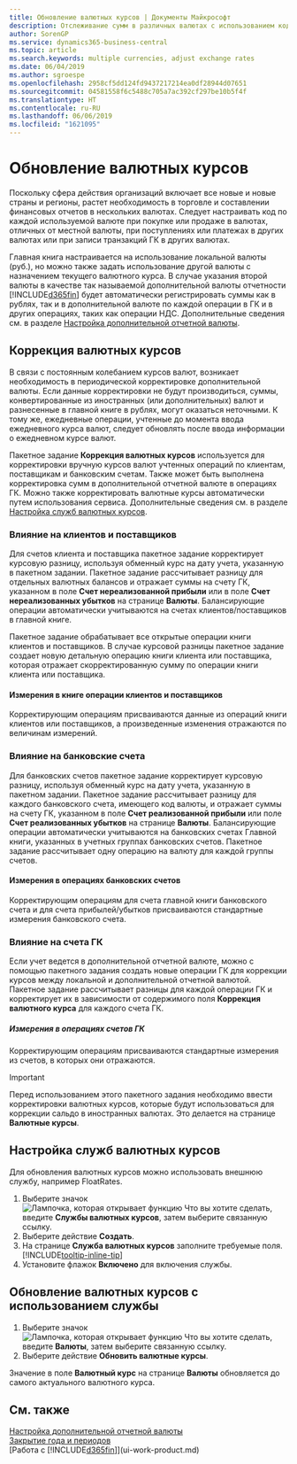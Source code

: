 ```yaml
---
title: Обновление валютных курсов | Документы Майкрософт
description: Отслеживание сумм в различных валютах с использованием кодов валюты, и разрешение Business Central помогать корректировать валютные курсы учтенных операций с помощью внешнего сервиса.
author: SorenGP
ms.service: dynamics365-business-central
ms.topic: article
ms.search.keywords: multiple currencies, adjust exchange rates
ms.date: 06/04/2019
ms.author: sgroespe
ms.openlocfilehash: 2958cf5dd124fd9437217214ea0df28944d07651
ms.sourcegitcommit: 04581558f6c5488c705a7ac392cf297be10b5f4f
ms.translationtype: HT
ms.contentlocale: ru-RU
ms.lasthandoff: 06/06/2019
ms.locfileid: "1621095"
---
```

# <a name="update-currency-exchange-rates"></a>Обновление валютных курсов
Поскольку сфера действия организаций включает все новые и новые страны и регионы, растет необходимость в торговле и составлении финансовых отчетов в нескольких валютах. Следует настраивать код по каждой используемой валюте при покупке или продаже в валютах, отличных от местной валюты, при поступлениях или платежах в других валютах или при записи транзакций ГК в других валютах.

Главная книга настраивается на использование локальной валюты (руб.), но можно также задать использование другой валюты с назначением текущего валютного курса. В случае указания второй валюты в качестве так называемой дополнительной валюты отчетности [!INCLUDE[d365fin](includes/d365fin_md.md)] будет автоматически регистрировать суммы как в рублях, так и в дополнительной валюте по каждой операции в ГК и в других операциях, таких как операции НДС. Дополнительные сведения см. в разделе [Настройка дополнительной отчетной валюты](finance-how-setup-additional-currencies.md).

## <a name="adjusting-exchange-rates"></a>Коррекция валютных курсов
В связи с постоянным колебанием курсов валют, возникает необходимость в периодической корректировке дополнительной валюты. Если данные корректировки не будут производиться, суммы, конвертированные из иностранных (или дополнительных) валют и разнесенные в главной книге в рублях, могут оказаться неточными. К тому же, ежедневные операции, учтенные до момента ввода ежедневного курса валют, следует обновлять после ввода информации о ежедневном курсе валют.

Пакетное задание **Коррекция валютных курсов** используется для корректировки вручную курсов валют учтенных операций по клиентам, поставщикам и банковским счетам. Также может быть выполнена корректировка сумм в дополнительной отчетной валюте в операциях ГК. Можно также корректировать валютные курсы автоматически путем использования сервиса. Дополнительные сведения см. в разделе [Настройка служб валютных курсов](finance-how-update-currencies.md#to-set-up-a-currency-exchange-rate-service).

### <a name="effect-on-customers-and-vendors"></a>Влияние на клиентов и поставщиков
Для счетов клиента и поставщика пакетное задание корректирует курсовую разницу, используя обменный курс на дату учета, указанную в пакетном задании. Пакетное задание рассчитывает разницу для отдельных валютных балансов и отражает суммы на счету ГК, указанном в поле **Счет нереализованной прибыли** или в поле **Счет нереализованных убытков** на странице **Валюты**. Балансирующие операции автоматически учитываются на счетах клиентов/поставщиков в главной книге.

Пакетное задание обрабатывает все открытые операции книги клиентов и поставщиков. В случае курсовой разницы пакетное задание создает новую детальную операцию книги клиента или поставщика, которая отражает скорректированную сумму по операции книги клиента или поставщика.

#### <a name="dimensions-on-customer-and-vendor-ledger-entries"></a>Измерения в книге операции клиентов и поставщиков
Корректирующим операциям присваиваются данные из операций книги клиентов или поставщиков, а произведенные изменения отражаются по величинам измерений.

### <a name="effect-on-bank-accounts"></a>Влияние на банковские счета
Для банковских счетов пакетное задание корректирует курсовую разницу, используя обменный курс на дату учета, указанную в пакетном задании. Пакетное задание рассчитывает разницу для каждого банковского счета, имеющего код валюты, и отражает суммы на счету ГК, указанном в поле **Счет реализованной прибыли** или поле **Счет реализованных убытков** на странице **Валюты**. Балансирующие операции автоматически учитываются на банковских счетах Главной книги, указанных в учетных группах банковских счетов. Пакетное задание рассчитывает одну операцию на валюту для каждой группы счетов.

#### <a name="dimensions-on-bank-account-entries"></a>Измерения в операциях банковских счетов
Корректирующим операциям для счета главной книги банковского счета и для счета прибылей/убытков присваиваются стандартные измерения банковского счета.

### <a name="effect-on-gl-accounts"></a>Влияние на счета ГК
Если учет ведется в дополнительной отчетной валюте, можно с помощью пакетного задания создать новые операции ГК для коррекции курсов между локальной и дополнительной отчетной валютой. Пакетное задание рассчитывает разницы для каждой операции ГК и корректирует их в зависимости от содержимого поля **Коррекция валютного курса** для каждого счета ГК.

##### <a name="dimensions-on-gl-account-entries"></a>Измерения в операциях счетов ГК
Корректирующим операциям присваиваются стандартные измерения из счетов, в которых они отражаются.

> [!Important]
> Перед использованием этого пакетного задания необходимо ввести корректировки валютных курсов, которые будут использоваться для коррекции сальдо в иностранных валютах. Это делается на странице **Валютные курсы**.

## <a name="to-set-up-a-currency-exchange-rate-service"></a>Настройка служб валютных курсов
Для обновления валютных курсов можно использовать внешнюю службу, например FloatRates.

1. Выберите значок ![Лампочка, которая открывает функцию Что вы хотите сделать](media/ui-search/search_small.png "Что вы хотите сделать"), введите **Службы валютных курсов**, затем выберите связанную ссылку.
2. Выберите действие **Создать**.
3. На странице **Служба валютных курсов** заполните требуемые поля. [!INCLUDE[tooltip-inline-tip](includes/tooltip-inline-tip_md.md)]
4. Установите флажок **Включено** для включения службы.

## <a name="to-update-currency-exchange-rates-through-a-service"></a>Обновление валютных курсов с использованием службы
1. Выберите значок ![Лампочка, которая открывает функцию Что вы хотите сделать](media/ui-search/search_small.png "Что вы хотите сделать"), введите **Валюты**, затем выберите связанную ссылку.
2. Выберите действие **Обновить валютные курсы**.

Значение в поле **Валютный курс** на странице **Валюты** обновляется до самого актуального валютного курса.

## <a name="see-also"></a>См. также
[Настройка дополнительной отчетной валюты](finance-how-setup-additional-currencies.md)  
[Закрытие года и периодов](year-close-years-periods.md)  
[Работа с [!INCLUDE[d365fin](includes/d365fin_md.md)]](ui-work-product.md)
